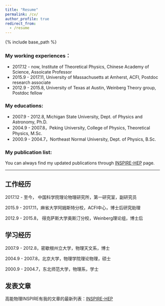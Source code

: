```yaml
---
title: "Resume"
permalink: /cv/
author_profile: true
redirect_from:
  - /resume
---
```


{% include base_path %}

### My working experiences：

* 2017.12 - now, Institute of Theoretical Physics, Chinese Academy of Science, Assoicate Professor
* 2015.9 - 2017.11, University of Massachusetts at Amherst, ACFI, Postdoc research associate
* 2012.9 - 2015.8, University of Texas at Austin, Weinberg Theory group, Postdoc fellow

### My educations:

* 2007.9 - 2012.8, Michigan State University, Dept. of Physics and Astronomy, Ph.D.
* 2004.9 - 2007.8，Peking University, College of Physics, Theoretical Physics, M.Sc.
* 2000.9 - 2004.7，Northeast Normal University, Dept. of Physics, B.Sc.

### My publication list: 

You can always find my updated publications through [INSPIRE-HEP](https://inspirehep.net/authors/1066117) page. 

------------------------


## 工作经历


2017.12 - 至今，  中国科学院理论物理研究所，第一研究室，副研究员

2015.9 - 2017.11，麻省大学阿姆斯特分校，ACFI中心，博士后研究助理

2012.9 - 2015.8， 得克萨斯大学奥斯汀分校，Weinberg理论组，博士后

## 学习经历


2007.9 - 2012.8，密歇根州立大学，物理天文系，博士

2004.9 - 2007.8，北京大学，物理学院理论物理，硕士

2000.9 - 2004.7，东北师范大学，物理系，学士


## 发表文章


高能物理INSPIRE有我的文章的最新列表：[INSPIRE-HEP](https://inspirehep.net/authors/1066117)


